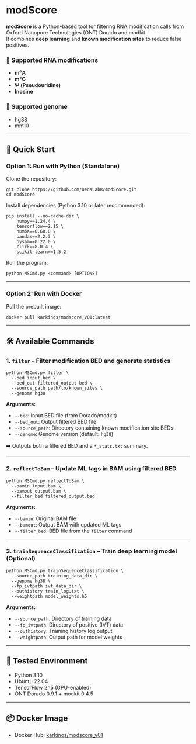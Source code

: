 
# modScore

**modScore** is a Python-based tool for filtering RNA modification calls from Oxford Nanopore Technologies (ONT) Dorado and modkit.  
It combines **deep learning** and **known modification sites** to reduce false positives.

### 🧬 Supported RNA modifications

- **m⁶A**
- **m⁵C**
- **Ψ (Pseudouridine)**
- **Inosine**

### 🧬 Supported genome

- hg38
- mm10
---

## 🚀 Quick Start

### Option 1: Run with Python (Standalone)

Clone the repository:

```
git clone https://github.com/uedaLabR/modScore.git
cd modScore
```

Install dependencies (Python 3.10 or later recommended):

```
pip install --no-cache-dir \
    numpy==1.24.4 \
    tensorflow==2.15 \
    numba==0.60.0 \
    pandas==2.2.3 \
    pysam==0.22.0 \
    click==8.0.4 \
    scikit-learn==1.5.2
```

Run the program:

```
python MSCmd.py <command> [OPTIONS]
```

---

### Option 2: Run with Docker

Pull the prebuilt image:

```
docker pull karkinos/modscore_v01:latest
```


---

## 🛠 Available Commands

### 1. `filter` – Filter modification BED and generate statistics

```
python MSCmd.py filter \
  --bed input.bed \
  --bed_out filtered_output.bed \
  --source_path path/to/known_sites \
  --genome hg38
```

**Arguments:**

- `--bed`: Input BED file (from Dorado/modkit)
- `--bed_out`: Output filtered BED file
- `--source_path`: Directory containing known modification site BEDs
- `--genome`: Genome version (default: `hg38`)

➡️ Outputs both a filtered BED and a `*_stats.txt` summary.

---

### 2. `reflectToBam` – Update ML tags in BAM using filtered BED

```
python MSCmd.py reflectToBam \
  --bamin input.bam \
  --bamout output.bam \
  --filter_bed filtered_output.bed
```

**Arguments:**

- `--bamin`: Original BAM file
- `--bamout`: Output BAM with updated ML tags
- `--filter_bed`: BED file from the `filter` command

---

### 3. `trainSequenceClassification` – Train deep learning model (Optional)

```
python MSCmd.py trainSequenceClassification \
  --source_path training_data_dir \
  --genome hg38 \
  --fp_ivtpath ivt_data_dir \
  --outhistory train_log.txt \
  --weightpath model_weights.h5
```

**Arguments:**

- `--source_path`: Directory of training data
- `--fp_ivtpath`: Directory of positive (IVT) data
- `--outhistory`: Training history log output
- `--weightpath`: Output path for model weights

---


## 🧪 Tested Environment

- Python 3.10
- Ubuntu 22.04
- TensorFlow 2.15 (GPU-enabled)
- ONT Dorado 0.9.1 + modkit 0.4.5

---

## 📦 Docker Image

- Docker Hub: [karkinos/modscore_v01](https://hub.docker.com/r/karkinos/modscore_v01)



